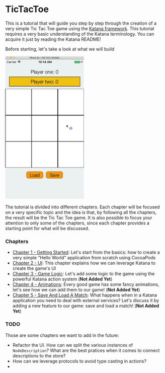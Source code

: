 # TicTacToe 

This is a tutorial that will guide you step by step through the creation of a very simple Tic Tac Toe game using the [Katana framework](https://github.com/BendingSpoons/katana-swift/). This tutorial requires a very basic understanding of the Katana terminology. You can acquire it just by reading the Katana README!

Before starting, let's take a look at what we will build



![preview](Assets/preview.gif)



The tutorial is divided into different chapters. Each chapter will be focused on a very specific topic and the idea is that, by following all the chapters, the result will be the Tic Tac Toe game. It is also possible to focus your attention to only some of the chapters, since each chapter provides a starting point for what will be discussed.



### Chapters


* [Chapter 1 - Getting Started](./Chapter1/README.md): Let's start from the basics:  how to create a very simple "Hello World" application from scratch using CocoaPods
* [Chapter 2 - UI](./Chapter2/README.md): This chapter explains how we can leverage Katana to create the game's UI
* [Chapter 3 - Game Logic](/chapter3/README.md): Let's add some logic to the game using the powerful Katana action system (**Not Added Yet**)
* [Chapter 4 - Animations](/chapter4/README.md): Every good game has some fancy animations, let's see how we can add them to our game! (**Not Added Yet**)
* [Chapter 5 - Save And Load A Match](/chapter4/README.md): What happens when in a Katana application you need to deal with external services? Let's discuss it by adding a new feature to our game: save and load a match! (**Not Added Yet**)

### TODO

Those are some chapters we want to add in the future:

* Refactor the UI. How can we split the various instances of `NodeDescription`? What are the best pratices when it comes to connect descriptions to the store?
* How can we leverage protocols to avoid type casting in actions?
* ​